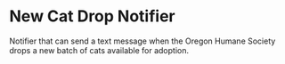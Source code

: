 # New Cat Drop Notifier
Notifier that can send a text message when the Oregon Humane Society drops a new batch of cats available for adoption.
